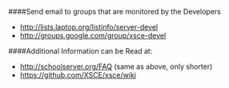 ####Send email to groups that are monitored by the Developers

  * http://lists.laptop.org/listinfo/server-devel
  * http://groups.google.com/group/xsce-devel

####Additional Information can be Read at:

  * http://schoolserver.org/FAQ (same as above, only shorter)
  * https://github.com/XSCE/xsce/wiki

